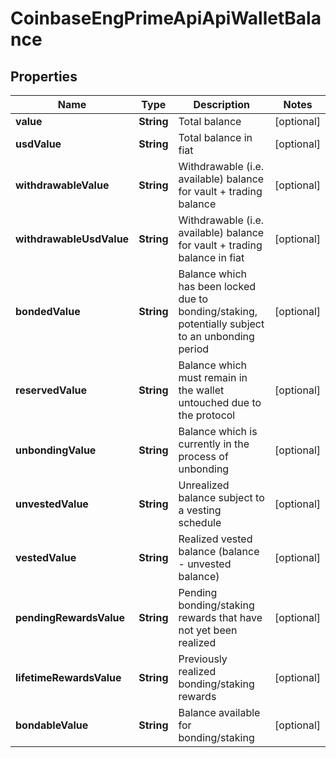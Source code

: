 
# CoinbaseEngPrimeApiApiWalletBalance

## Properties
Name | Type | Description | Notes
------------ | ------------- | ------------- | -------------
**value** | **String** | Total balance |  [optional]
**usdValue** | **String** | Total balance in fiat |  [optional]
**withdrawableValue** | **String** | Withdrawable (i.e. available) balance for vault + trading balance |  [optional]
**withdrawableUsdValue** | **String** | Withdrawable (i.e. available) balance for vault + trading balance in fiat |  [optional]
**bondedValue** | **String** | Balance which has been locked due to bonding/staking, potentially subject to an unbonding period |  [optional]
**reservedValue** | **String** | Balance which must remain in the wallet untouched due to the protocol |  [optional]
**unbondingValue** | **String** | Balance which is currently in the process of unbonding |  [optional]
**unvestedValue** | **String** | Unrealized balance subject to a vesting schedule |  [optional]
**vestedValue** | **String** | Realized vested balance (balance - unvested balance) |  [optional]
**pendingRewardsValue** | **String** | Pending bonding/staking rewards that have not yet been realized |  [optional]
**lifetimeRewardsValue** | **String** | Previously realized bonding/staking rewards |  [optional]
**bondableValue** | **String** | Balance available for bonding/staking |  [optional]



